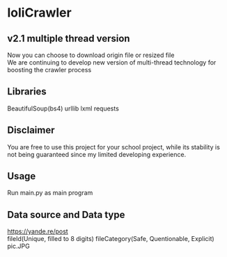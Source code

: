 loliCrawler
====

v2.1 multiple thread version
-------
Now you can choose to download origin file or resized file<br>
We are continuing to develop new version of multi-thread technology for boosting the crawler process

Libraries
-------
BeautifulSoup(bs4)
urllib
lxml
requests

Disclaimer
-------
You are free to use this project for your school project, while its stability is not being guaranteed since my limited developing experience.

Usage
-------
Run main.py as main program

Data source and Data type
-------
https://yande.re/post
<br>
fileId(Unique, filled to 8 digits) fileCategory(Safe, Quentionable, Explicit) pic.JPG
